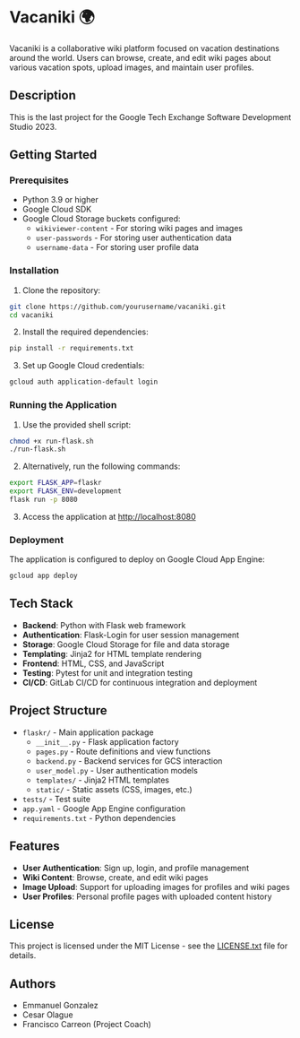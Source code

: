# Vacaniki 🌍

Vacaniki is a collaborative wiki platform focused on vacation destinations around the world. Users can browse, create, and edit wiki pages about various vacation spots, upload images, and maintain user profiles.

## Description

This is the last project for the Google Tech Exchange Software Development Studio 2023.


## Getting Started

### Prerequisites

- Python 3.9 or higher
- Google Cloud SDK
- Google Cloud Storage buckets configured:
  - `wikiviewer-content` - For storing wiki pages and images
  - `user-passwords` - For storing user authentication data
  - `username-data` - For storing user profile data

### Installation

1. Clone the repository:
```bash
git clone https://github.com/yourusername/vacaniki.git
cd vacaniki
```

2. Install the required dependencies:
```bash
pip install -r requirements.txt
```

3. Set up Google Cloud credentials:
```bash
gcloud auth application-default login
```

### Running the Application

1. Use the provided shell script:
```bash
chmod +x run-flask.sh
./run-flask.sh
```

2. Alternatively, run the following commands:
```bash
export FLASK_APP=flaskr
export FLASK_ENV=development
flask run -p 8080
```

3. Access the application at [http://localhost:8080](http://localhost:8080)

### Deployment

The application is configured to deploy on Google Cloud App Engine:

```bash
gcloud app deploy
```

## Tech Stack

- **Backend**: Python with Flask web framework
- **Authentication**: Flask-Login for user session management
- **Storage**: Google Cloud Storage for file and data storage
- **Templating**: Jinja2 for HTML template rendering
- **Frontend**: HTML, CSS, and JavaScript
- **Testing**: Pytest for unit and integration testing
- **CI/CD**: GitLab CI/CD for continuous integration and deployment

## Project Structure

- `flaskr/` - Main application package
  - `__init__.py` - Flask application factory
  - `pages.py` - Route definitions and view functions
  - `backend.py` - Backend services for GCS interaction
  - `user_model.py` - User authentication models
  - `templates/` - Jinja2 HTML templates
  - `static/` - Static assets (CSS, images, etc.)
- `tests/` - Test suite
- `app.yaml` - Google App Engine configuration
- `requirements.txt` - Python dependencies

## Features

- **User Authentication**: Sign up, login, and profile management
- **Wiki Content**: Browse, create, and edit wiki pages
- **Image Upload**: Support for uploading images for profiles and wiki pages
- **User Profiles**: Personal profile pages with uploaded content history

## License

This project is licensed under the MIT License - see the [LICENSE.txt](LICENSE.txt) file for details.

## Authors

- Emmanuel Gonzalez
- Cesar Olague
- Francisco Carreon (Project Coach)
